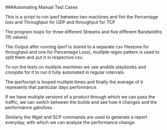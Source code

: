 ###Automating Manual Test Cases

This is a script to run iperf between two machines and fint the Percentage loss and Throughput for UDP and throughput for TCP


The program loops for three different Streams and five different Bandwidths (15 values)


The Output after running Iperf is stored to a separate csv files(one for throughput and one for Percentage Loss), multiple regex pattern is used to split them and put it in respective csv.

To run the tests on multiple machines we use ansbile playbooks and cronjobs for it to run it fully automated in regular intervals.

The iperfscript is looped multiple times and finally the average of it represents that particular days performance.

If we have multiple versions of a product through which we can pass the traffic, we can switch between the builds and see how it changes and the performance gain/loss.

Similarly the Wget and SCP commands are used to generate a report everyday, with which we can analyze the performance change.
